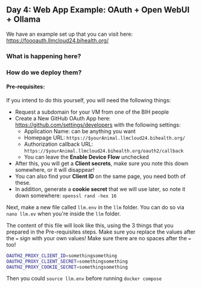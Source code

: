 ## Day 4: Web App Example: OAuth + Open WebUI + Ollama

We have an example set up that you can visit here: https://foooauth.llmcloud24.bihealth.org/

### What is happening here?

### How do we deploy them?

#### Pre-requisites:

If you intend to do this yourself, you will need the following things:
 - Request a subdomain for your VM from one of the BIH people
 - Create a New GitHub OAuth App here: https://github.com/settings/developers with the following settings:
   - Application Name: can be anything you want
   - Homepage URL: `https://$yourAnimal.llmcloud24.bihealth.org/`
   - Authorization callback URL: `https://$yourAnimal.llmcloud24.bihealth.org/oauth2/callback`
   - You can leave the **Enable Device Flow** unchecked
 - After this, you will get a **Client secrets**, make sure you note this down somewhere, or it will disappear!
 - You can also find your **Client ID** on the same page, you need both of these.
 - In addition, generate a **cookie secret** that we will use later, so note it down somewhere: `openssl rand -hex 16`

Next, make a new file called `llm.env` in the `llm` folder. You can do so via `nano llm.ev` when you're inside the `llm` folder.

The content of this file will look like this, using the 3 things that you prepared in the Pre-requisites steps. Make sure you replace the values after the `=` sign with your own values! Make sure there are no spaces after the `=` too!
```bash
OAUTH2_PROXY_CLIENT_ID=somethingsomething
OAUTH2_PROXY_CLIENT_SECRET=somethingsomething
OAUTH2_PROXY_COOKIE_SECRET=somethingsomething
```

Then you could `source llm.env` before running `docker compose`
